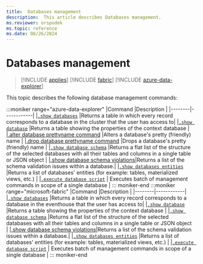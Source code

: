 ```yaml
---
title:  Databases management
description:  This article describes Databases management.
ms.reviewer: orspodek
ms.topic: reference
ms.date: 08/26/2024
---
```

# Databases management

> [!INCLUDE [applies](../includes/applies-to-version/applies.md)] [!INCLUDE [fabric](../includes/applies-to-version/fabric.md)] [!INCLUDE [azure-data-explorer](../includes/applies-to-version/azure-data-explorer.md)]

This topic describes the following database management commands:

:::moniker range="azure-data-explorer"
|Command |Description |
|--------|------------|
|[`.show databases`](show-databases.md) |Returns a table in which every record corresponds to a database in the cluster that the user has access to|
|[`.show database`](show-database.md) |Returns a table showing the properties of the context database |
|[.alter database prettyname command](alter-database-prettyname.md) |Alters a database's pretty (friendly) name |
|[.drop database prettyname command](drop-database-prettyname.md) |Drops a database's pretty (friendly) name |
|[`.show database schema`](show-schema-database.md) |Returns a flat list of the structure of the selected databases with all their tables and columns in a single table or JSON object |
|[.show database schema violations](show-database-schema-violations.md)|Returns a list of the schema validation issues within a database.|
|[`.show databases entities`](show-databases-entities.md) |Returns a list of databases' entities (for example: tables, materialized views, etc.) |
|[`.execute database script`](execute-database-script.md) | Executes batch of management commands in scope of a single database |
::: moniker-end
:::moniker range="microsoft-fabric"
|Command |Description |
|--------|------------|
|[`.show databases`](show-databases.md) |Returns a table in which every record corresponds to a database in the eventhouse that the user has access to|
|[`.show database`](show-database.md) |Returns a table showing the properties of the context database |
|[`.show database schema`](show-schema-database.md) |Returns a flat list of the structure of the selected databases with all their tables and columns in a single table or JSON object |
|[.show database schema violations](show-database-schema-violations.md)|Returns a list of the schema validation issues within a database.|
|[`.show databases entities`](show-databases-entities.md) |Returns a list of databases' entities (for example: tables, materialized views, etc.) |
|[`.execute database script`](execute-database-script.md) | Executes batch of management commands in scope of a single database |
::: moniker-end